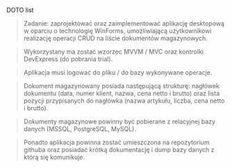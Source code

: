 DOTO list

>Zadanie: zaprojektować oraz zaimplementować aplikację desktopową w oparciu o
technologię WinForms, umożliwiającą użytkownikowi realizację operacji CRUD na liście dokumentów
magazynowych.

>Wykorzystany ma zostać wzorzec MVVM / MVC oraz kontrolki DevExpress (do pobrania trial).

>Aplikacja musi logować do pliku / do bazy wykonywane operacje.

>Dokument magazynowany posiada następującą strukturę: nagłówek dokumentu (data, numer klient,
nazwa, cena netto i brutto) oraz lista pozycji przypisanych do nagłówka (nazwa artykułu, liczba, cena
netto i brutto).

>Dokumenty magazynowe powinny być pobierane z relacyjnej bazy danych (MSSQL, PostgreSQL,
MySQL).

>Ponadto aplikacja powinna zostać umieszczona na repozytorium githuba oraz posiadać krótką
dokumentację i dump bazy danych z którą się komunikuje.
